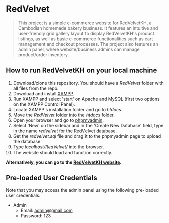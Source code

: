 # RedVelvet

> This project is a simple e-commerce website for RedVelvetKH, a Cambodian homemade bakery business. It features an intuitive and user-friendly grid gallery layout to display RedVelvetKH's product listings, as well as basic e-commerce functionalities such as cart management and checkout processes. The project also features an admin panel, where website/business admins can manage product/order inventory.

## How to run RedVelvetKH on your local machine

1. Download/clone this repository. You should have a *RedVelvet* folder with all files from the repo.
2. Download and install [XAMPP](https://www.apachefriends.org/download.html).
3. Run XAMPP and select 'start' on Apache and MySQL (first two options on the XAMPP Control Panel).
4. Locate XAMPP's installation folder and go to *htdocs*.
5. Move the *RedVelvet* folder into the *htdocs* folder.
6. Open your browser and go to [phpmyadmin](http://localhost/phpmyadmin/).
7. Select 'New' on the sidebar and in the 'Create New Database' field, type in the name *redvelvet* for the RedVelvet database.
8. Get the *redvelvet.sql* file and drag it to the phpmyadmin page to upload the database.
9. Type *localhost/RedVelvet/* into the browser.
10. The website should load and function correctly.

**Alternatively, you can go to the [RedVelvetKH website](redvelvetbakery.x10.mx/).**

## Pre-loaded User Credentials

Note that you may access the admin panel using the following pre-loaded user credentials.
+ Admin
  + Email: admin@gmail.com
  + Password: 123
